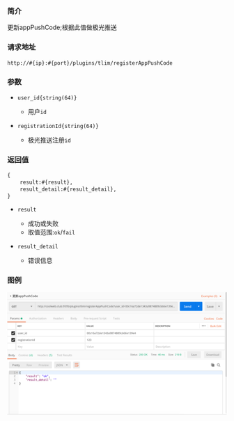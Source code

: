 ### 简介

更新appPushCode;根据此值做极光推送

### 请求地址
```
http://#{ip}:#{port}/plugins/tlim/registerAppPushCode
```

### 参数

- `user_id{string(64)}`
    - 用户`id`

- `registrationId{string(64)}`
    - 极光推送注册`id`

### 返回值
```
{
    result:#{result},
    result_detail:#{result_detail},
}
```

- `result`
    - 成功或失败
    - 取值范围:`ok`/`fail`

- `result_detail`
    - 错误信息

### 图例

![Alt text][demo1]

[demo1]:https://github.com/GepengCn/tlim/blob/master/images/APP_PUSH_CODE.png?raw=true
